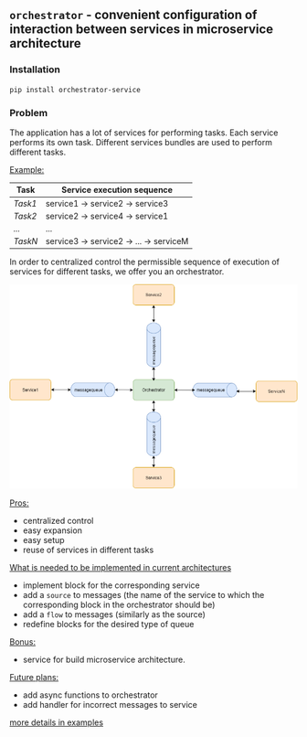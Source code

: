 ## ``orchestrator`` - convenient configuration of interaction between services in microservice architecture

### Installation

```commandline
pip install orchestrator-service
```

### Problem

The application has a lot of services for performing tasks. Each service performs its own task. Different services bundles are used to perform different tasks.

<u>Example:</u>

Task | Service execution sequence 
--- | --- 
*Task1* | service1 -> service2 -> service3
*Task2* | service2 -> service4 -> service1
*...* | ...
*TaskN* | service3 -> service2 -> ... -> serviceM
    
In order to centralized control the permissible sequence of execution of services for different tasks, we offer you an orchestrator.

![file not found](./materials/solution_application_diagram.png "solution_application_diagram")

<u>Pros:</u>
* centralized control
* easy expansion
* easy setup
* reuse of services in different tasks

<u>What is needed to be implemented in current architectures</u>
* implement block for the corresponding service
* add a `source` to messages (the name of the service to which the corresponding block in the orchestrator should be)
* add a `flow` to messages (similarly as the source)
* redefine blocks for the desired type of queue

<u>Bonus:</u>
* service for build microservice architecture.

<u>Future plans:</u>
* add async functions to orchestrator
* add handler for incorrect messages to service


[more details in examples](https://github.com/Shchusia/orchestrator/blob/develop/examples)

